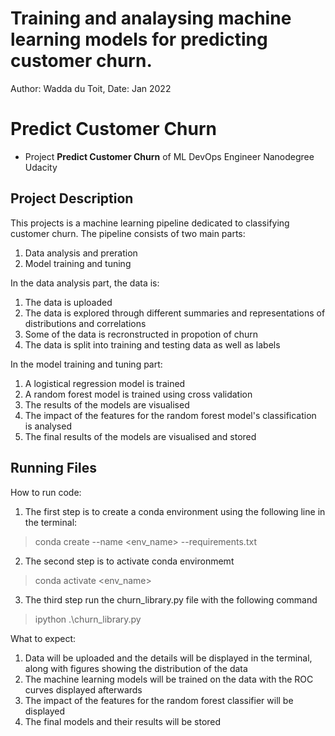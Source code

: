 # Training and analaysing machine learning models for predicting customer churn.
 Author: Wadda du Toit,
 Date: Jan 2022

# Predict Customer Churn

- Project **Predict Customer Churn** of ML DevOps Engineer Nanodegree Udacity

## Project Description
This projects is a machine learning pipeline dedicated to classifying customer churn.
The pipeline consists of two main parts:
1. Data analysis and preration 
2. Model training and tuning

In the data analysis part, the data is:
1. The data is uploaded
2. The data is explored through different summaries and representations of distributions 
   and correlations
3. Some of the data is recronstructed in propotion of churn
4. The data is split into training and testing data as well as labels

In the model training and tuning part:
1. A logistical regression model is trained
2. A random forest model is trained using cross validation
3. The results of the models are visualised
4. The impact of the features for the random forest model's classification is analysed
5. The final results of the models are visualised and stored 


## Running Files
How to run code:
1. The first step is to create a conda environment using the following line in the terminal:
> conda create --name <env_name> --requirements.txt
2. The second step is to activate conda environmemt
> conda activate <env_name>
3. The third step run the churn_library.py file with the following command
> ipython .\churn_library.py

What to expect:
1. Data will be uploaded and the details will be displayed in the terminal, along
   with figures showing the distribution of the data
2. The machine learning models will be trained on the data with the ROC curves displayed
   afterwards
3. The impact of the features for the random forest classifier will be displayed
4. The final models and their results will be stored


